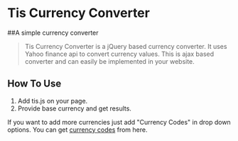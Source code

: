# Tis Currency Converter
##A simple currency converter 
> Tis Currency Converter is a jQuery based currency converter. It uses Yahoo finance api to convert currency values. 
> This is ajax based converter and can easily be implemented in your website.

## How To Use
1. Add tis.js on your page.
2. Provide base currency and get results. 

If you want to add more currencies just add "Currency Codes" in drop down options. You can get [currency codes](http://www.xe.com/iso4217.php) from here.

